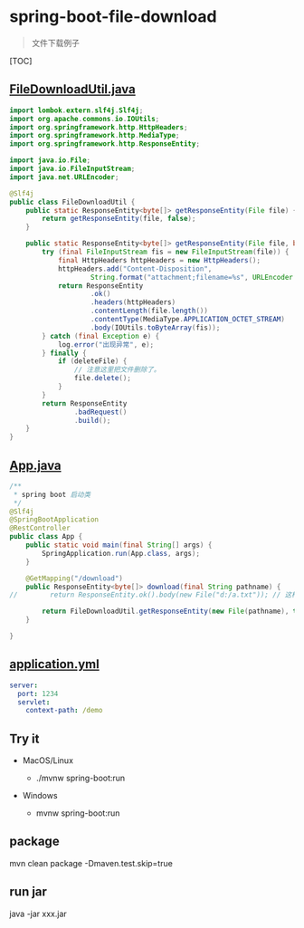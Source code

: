 # spring-boot-file-download

> 文件下载例子

[TOC]

## [FileDownloadUtil.java](src/main/java/com/example/lewjun/FileDownloadUtil.java)

```java
import lombok.extern.slf4j.Slf4j;
import org.apache.commons.io.IOUtils;
import org.springframework.http.HttpHeaders;
import org.springframework.http.MediaType;
import org.springframework.http.ResponseEntity;

import java.io.File;
import java.io.FileInputStream;
import java.net.URLEncoder;

@Slf4j
public class FileDownloadUtil {
    public static ResponseEntity<byte[]> getResponseEntity(File file) {
        return getResponseEntity(file, false);
    }

    public static ResponseEntity<byte[]> getResponseEntity(File file, boolean deleteFile) {
        try (final FileInputStream fis = new FileInputStream(file)) {
            final HttpHeaders httpHeaders = new HttpHeaders();
            httpHeaders.add("Content-Disposition",
                    String.format("attachment;filename=%s", URLEncoder.encode(file.getName(), "utf-8")));
            return ResponseEntity
                    .ok()
                    .headers(httpHeaders)
                    .contentLength(file.length())
                    .contentType(MediaType.APPLICATION_OCTET_STREAM)
                    .body(IOUtils.toByteArray(fis));
        } catch (final Exception e) {
            log.error("出现异常", e);
        } finally {
            if (deleteFile) {
                // 注意这里把文件删除了。
                file.delete();
            }
        }
        return ResponseEntity
                .badRequest()
                .build();
    }
}
```

## [App.java](src/main/java/com/example/lewjun/App.java)

```java
/**
 * spring boot 启动类
 */
@Slf4j
@SpringBootApplication
@RestController
public class App {
    public static void main(final String[] args) {
        SpringApplication.run(App.class, args);
    }

    @GetMapping("/download")
    public ResponseEntity<byte[]> download(final String pathname) {
//        return ResponseEntity.ok().body(new File("d:/a.txt")); // 这样用是错误的，将会返回文件名的信息。

        return FileDownloadUtil.getResponseEntity(new File(pathname), true);
    }

}
```

## [application.yml](src/main/resources/application.yml)

```yaml
server:
  port: 1234
  servlet:
    context-path: /demo
```

## Try it

* MacOS/Linux
    * ./mvnw spring-boot:run

* Windows
    * mvnw spring-boot:run

## package

mvn clean package -Dmaven.test.skip=true

## run jar

java -jar xxx.jar

